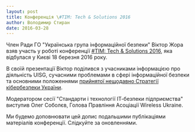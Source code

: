 ```yaml
---
layout: post
title: Конференція \#TIM: Tech & Solutions 2016
author: Володимир Стиран
date: 2016-03-28
---
```

Член Ради ГО "Українська група інформаційної безпеки" Віктор Жора взяв участь у роботі конференції [#TIM: Tech & Solutions 2016](http://timint.net/techsolutions2016.html), яка відбулася у Києві 18 березня 2016 року.

В своїй презентації Віктор поділився з учасниками інформацією про діяльність UISG, сучасними проблемами в сфері інформаційної безпеки та основними положеннями [прийнятої нещодавно Стратегії кібербезпеки України](/2016-03-24-cybersecurity-strategy/).

Модератором сесії "Стандарти і технології ІТ-безпеки підприємства" виступив Олег Соболєв, Голова Правління Асоціації Wireless Ukraine.

Ми будемо доповнювати цей допис подальшими публікаціями матеріалів конференції. Слідкуйте за оновленнями.
